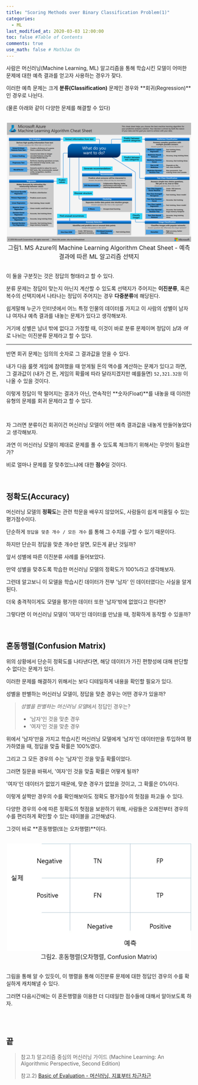 ```yaml
---
title: "Scoring Methods over Binary Classification Problem(1)"
categories: 
  - ML
last_modified_at: 2020-03-03 12:00:00
toc: false #Table of Contents
comments: true
use_math: false # MathJax On
---
```


사람은 머신러닝(Machine Learning, ML) 알고리즘을 통해 학습시킨 모델이 어떠한 문제에 대한 예측 결과를 얻고자 사용하는 경우가 잦다.

이러한 예측 문제는 크게 **분류(Classification)** 문제인 경우와 **회귀(Regression)**인 경우로 나뉜다.

(물론 아래와 같이 다양한 문제를 해결할 수 있다)

<br>
<center><img src="/assets/images/200303/000.PNG" width="500" ></center>
<center><font size="3em">그림1. MS Azure의 Machine Learning Algorithm Cheat Sheet - 예측 결과에 따른 ML 알고리즘 선택지</font></center>
<br>

이 둘을 구분짓는 것은 정답의 형태라고 할 수 있다.

분류 문제는 정답이 맞는지 아닌지 계산할 수 있도록 선택지가 주어지는 **이진분류**, 혹은 복수의 선택지에서 나타나는 정답이 주어지는 경우 **다중분류**에 해당된다.

쉽게말해 누군가 인터넷에서 어느 특정 인물의 데이터를 가지고 이 사람의 성별이 남자냐 여자냐 예측 결과를 내놓는 문제가 있다고 생각해보자.

거기에 성별은 남녀 밖에 없다고 가정할 때, 이것이 바로 분류 문제이며 정답이 *남*과 *여*로 나뉘는 이진분류 문제라고 할 수 있다.

-----

반면 회귀 문제는 임의의 숫자로 그 결과값을 얻을 수 있다.

내가 다음 룰렛 게임에 참여했을 때 얻게될 돈의 액수를 계산하는 문제가 있다고 하면, 그 결과값이 (내가 건 돈, 게임의 확률에 따라 달라지겠지만 예를들면) `52,321.32원` 이 나올 수 있을 것이다.

이렇게 정답이 딱 떨어지는 결과가 아닌, 연속적인 **숫자(Float)**를 내놓을 때 이러한 유형의 문제를 회귀 문제라고 할 수 있다.

<br>

자 그러면 분류이건 회귀이건 머신러닝 모델이 어떤 예측 결과값을 내놓게 만들어놓았다고 생각해보자.

과연 이 머신러닝 모델이 제대로 문제를 풀 수 있도록 체크하기 위해서는 무엇이 필요한가?

비로 얼마나 문제를 잘 맞추었느냐에 대한 **점수**일 것이다.

<br>

## 정확도(Accuracy)

머신러닝 모델의 **정확도**는 관련 학문을 배우지 않았어도, 사람들이 쉽게 떠올릴 수 있는 평가점수이다.

단순하게 `정답을 맞춘 개수 / 모든 개수` 를 통해 그 수치를 구할 수 있기 때문이다.

하지만 단순히 정답을 맞춘 개수만 알면, 모든게 끝난 것일까?

앞서 성별에 따른 이진분류 사례를 들어보았다.

만약 성별을 맞추도록 학습한 머신러닝 모델의 정확도가 100%라고 생각해보자.

그런데 알고보니 이 모델을 학습시킨 데이터가 전부 '남자' 인 데이터였다는 사실을 알게된다.

더욱 충격적이게도 모델을 평가한 데이터 또한 '남자'밖에 없었다고 한다면?

그렇다면 이 머신러닝 모델이 '여자'인 데이터를 만났을 때, 정확하게 동작할 수 있을까?

<br>

## 혼동행렬(Confusion Matrix)

위의 상황에서 단순히 정확도를 나타낸다면, 해당 데이터가 가진 편향성에 대해 판단할 수 없다는 문제가 있다.

이러한 문제를 해결하기 위해서는 보다 디테일하게 내용을 확인할 필요가 있다.

성별을 판별하는 머신러닝 모델이, 정답을 맞춘 경우는 어떤 경우가 있을까?

>
> *성별을 판별하는 머신러닝 모델*에서 정답인 경우는?
> - '남자'인 것을 맞춘 경우
> - '여자'인 것을 맞춘 경우
>

위에서 '남자'만을 가지고 학습시킨 머신러닝 모델에게 '남자'인 데이터만을 투입하여 평가하였을 때, 정답을 맞출 확률은 100%였다.

그리고 그 모든 경우의 수는 '남자'인 것을 맞출 확률이었다.

그러면 질문을 바꿔서, '여자'인 것을 맞출 확률은 어떻게 될까?

'여자'인 데이터가 없었기 때문에, 맞춘 경우가 없었을 것이고, 그 확률은 0%이다.

이렇게 살짝만 경우의 수를 확인해보아도 정확도 평가점수의 헛점을 파고들 수 있다.

다양한 경우의 수에 따른 정확도의 헛점을 보완하기 위해, 사람들은 오래전부터 경우의 수를 편리하게 확인할 수 있는 테이블을 고안해냈다.

그것이 바로 **혼동행렬(또는 오차행렬)**이다.

<br>
<center><img src="/assets/images/200303/혼동행렬.jpg" width="500" ></center>
<center><font size="3em">그림2. 혼동행렬(오차행렬, Confusion Matrix) </font></center>
<br>

그림을 통해 알 수 있듯이, 이 행렬을 통해 이진분류 문제에 대한 정답인 경우의 수를 확실하게 캐치해낼 수 있다.

그러면 다음시간에는 이 혼돈행렬을 이용한 더 디테일한 점수들에 대해서 알아보도록 하자.

<br>
<br>

끝
-----

> 참고.1) 알고리즘 중심의 머신러닝 가이드 (Machine Learning: An Algorithmic Perspective, Second Edition)
>
> 참고.2) [Basic of Evaluation - 머신러닝, 지표부터 차근차근](https://subinium.github.io/basic-of-Evaluation/)
